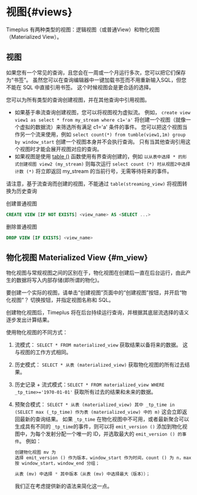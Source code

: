 # 视图{#views}

Timeplus 有两种类型的视图：逻辑视图（或普通View）和物化视图（Materialized View）。

## 视图

如果您有一个常见的查询，且您会在一周或一个月运行多次，您可以把它们保存为“书签”。 虽然您可以在查询编辑器中一键加载书签而不用重新输入SQL，但您不能在 SQL 中直接引用书签。 这个时候视图会是更合适的选择。

您可以为所有类型的查询创建视图，并在其他查询中引用视图。

- 如果基于串流查询创建视图，您可以将视图视为虚拟流。 例如， `create view view1 as select * from my_stream where c1='a'` 将创建一个视图（就像一个虚拟的数据流）来筛选所有满足 c1='a' 条件的事件。 您可以把这个视图当作另一个流来使用，例如 `select count(*) from tumble(view1,1m) group by window_start` 创建一个视图本身并不会执行查询。 只有当其他查询引用这个视图时才能会展开视图对应的查询。
- 如果视图是使用 [table ()](functions_for_streaming#table) 函数使用有界查询创建的，例如 `以从表中选择 * 的形式创建视图 view2 (my_stream)` 则每次运行 `select count (*) 时从视图2中选择计数 (*)` 将立即返回 my_stream 的当前行号，无需等待将来的事件。

请注意，基于流查询而创建的视图，不能通过 `table(streaming_view)` 将视图转换为历史查询

创建普通视图

```sql
CREATE VIEW [IF NOT EXISTS] <view_name> AS <SELECT ...>
```

删除普通视图

```sql
DROP VIEW [IF EXISTS] <view_name>
```

## 物化视图 Materialized View {#m_view}

物化视图与常规视图之间的区别在于，物化视图在创建后一直在后台运行，由此产生的数据将写入内部存储(即所谓的物化)。

要创建一个实际的视图，请单击“创建视图”页面中的“创建视图”按钮，并开启“物化视图”？ 切换按钮，并指定视图名称和 SQL。

创建物化视图后，Timeplus 将在后台持续运行查询，并根据其底层流选择的语义逐步发出计算结果。

使用物化视图的不同方式：

1. 流模式： `SELECT * FROM materialized_view` 获取结果以备将来的数据。 这与视图的工作方式相同。
2. 历史模式： `SELECT * 从表 (materialized_view)` 获取物化视图的所有过去结果。
3. 历史记录 + 流式模式：`SELECT * FROM materialized_view WHERE _tp_time>='1970-01-01'` 获取所有过去的结果和未来的数据。
4. 预聚合模式： `SELECT * 从表 (materialized_view) 其中 _tp_time in (SELECT max (_tp_time) 作为表 (materialized_view) 中的 m)` 这会立即返回最新的查询结果。 如果 `_tp_time` 在物化视图中不可用，或者最新聚合可以生成具有不同的 `_tp_time`的事件，则可以将 `emit_version ()` 添加到物化视图中，为每个发射分配一个唯一的 ID，并选取最大的 `emit_version () 的事件`。 例如：

   ```sql
   创建物化视图 mv 为
   选择 emit_version () 作为版本，window_start 作为时间，count () 为 n，max (speed_kmh) 作为 h 从 tumble (car_live_data,10s)
   按 window_start，window_end 分组；

   从表 (mv) 中选择 * 其中版本（从表 (mv) 中选择最大（版本））；
   ```

   我们正在考虑提供新的语法来简化这一点。
